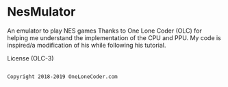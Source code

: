 # NesMulator
An emulator to play NES games
Thanks to One Lone Coder (OLC) for helping me understand the implementation of the CPU and PPU. 
My code is inspired/a modification of his while following his tutorial. 

License (OLC-3)
~~~~~~~~~~~~~~~

Copyright 2018-2019 OneLoneCoder.com